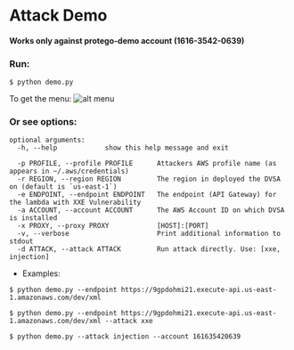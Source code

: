 # Attack Demo

#### Works only against protego-demo account (1616-3542-0639)


### Run:
`$ python demo.py`

To get the menu:
![alt menu](https://i.imgur.com/GApZuRM.png)


### Or see options: 
```
optional arguments:
  -h, --help            show this help message and exit
  
  -p PROFILE, --profile PROFILE      Attackers AWS profile name (as appears in ~/.aws/credentials)
  -r REGION, --region REGION         The region in deployed the DVSA on (default is `us-east-1`)
  -e ENDPOINT, --endpoint ENDPOINT   The endpoint (API Gateway) for the lambda with XXE Vulnerability
  -a ACCOUNT, --account ACCOUNT      The AWS Account ID on which DVSA is installed
  -x PROXY, --proxy PROXY            [HOST]:[PORT]
  -v, --verbose                      Print additional information to stdout
  -d ATTACK, --attack ATTACK         Run attack directly. Use: [xxe, injection]
```

- Examples:

`$ python demo.py --endpoint https://9gpdohmi21.execute-api.us-east-1.amazonaws.com/dev/xml`

`$ python demo.py --endpoint https://9gpdohmi21.execute-api.us-east-1.amazonaws.com/dev/xml --attack xxe`

`$ python demo.py --attack injection --account 161635420639`

